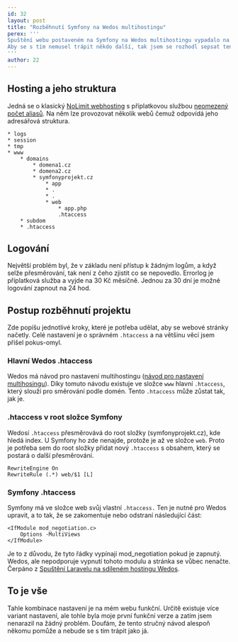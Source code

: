 ```yaml
---
id: 32
layout: post
title: "Rozběhnutí Symfony na Wedos multihostingu"
perex: '''
Spuštění webu postaveném na Symfony na Wedos multihostingu vypadalo na první pohled jako snadná věc. Nakonec jsem se na tom zasekl na 3 dny, než jsem přišel na to, jak hosting správně nastavit.<br>
Aby se s tím nemusel trápit někdo další, tak jsem se rozhodl sepsat tento článek s návodem a s problémy na které jsem narazil. Finální řešení je nakonec jednoduché.
'''
author: 22
---
```


## Hosting a jeho struktura

Jedná se o klasický [NoLimit webhosting](https://hosting.wedos.com/cs/webhosting.html) s příplatkovou službou [neomezený počet aliasů](https://hosting.wedos.com/cs/webhosting/neomezeny-pocet-aliasu.html?lsm=1). Na něm lze provozovat několik webů čemuž odpovídá jeho adresářová struktura.

```
* logs
* session
* tmp
* www
    * domains
        * domena1.cz
        * domena2.cz
        * symfonyprojekt.cz
            * app
            * .
            * .
            * web
                * app.php
                .htaccess
    * subdom
    * .htaccess
```

## Logování

Největší problém byl, že v základu není přístup k žádným logům, a když selže přesměrování, tak není z čeho zjistit co se nepovedlo. Errorlog je příplatková služba a vyjde na 30 Kč měsíčně. Jednou za 30 dní je možné logování zapnout na 24 hod.


## Postup rozběhnutí projektu

Zde popíšu jednotlivé kroky, které je potřeba udělat, aby se webové stránky načetly. Celé nastavení je o správném `.htaccess` a na většinu věcí jsem přišel pokus-omyl.

### Hlavní Wedos .htaccess

Wedos má návod pro nastavení multihostingu ([návod pro nastavení multihosingu](https://kb.wedos.com/cs/webhosting/samostatne-weby-aliasy.html)). Díky tomuto návodu existuje ve složce `www` hlavní `.htaccess`, který slouží pro směrování podle domén. Tento `.htaccess` může zůstat tak, jak je.

### .htaccess v root složce Symfony

Wedosí `.htaccess` přesměrovává do root složky (symfonyprojekt.cz), kde hledá index. U Symfony ho zde nenajde, protože je až ve složce `web`. Proto je potřeba sem do root složky přidat nový `.htaccess` s obsahem, který se postará o další přesměrování.

```
RewriteEngine On
RewriteRule (.*) web/$1 [L]
```

### Symfony .htaccess

Symfony má ve složce web svůj vlastní `.htaccess.` Ten je nutné pro Wedos upravit, a to tak, že se zakomentuje nebo odstraní následující část:

```
<IfModule mod_negotiation.c>
    Options -MultiViews
</IfModule>
```

Je to z důvodu, že tyto řádky vypínají mod_negotiation pokud je zapnutý. Wedos, ale nepodporuje vypnutí tohoto modulu a stránka se vůbec nenačte. Čerpáno z [Spuštění Laravelu na sdíleném hostingu Wedos](http://laravelblog.cz/spusteni-laravelu-na-sdilenem-hostingu-wedos/).

## To je vše

Tahle kombinace nastavení je na mém webu funkční. Určitě existuje více variant nastavení, ale tohle byla moje první funkční verze a zatím jsem nenarazil na žádný problém.
Doufám, že tento stručný návod alespoň někomu pomůže a nebude se s tím trápit jako já.

